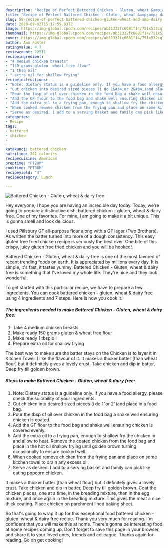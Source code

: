 ```yaml
---
description: "Recipe of Perfect Battered Chicken - Gluten, wheat &amp;amp; dairy free"
title: "Recipe of Perfect Battered Chicken - Gluten, wheat &amp;amp; dairy free"
slug: 59-recipe-of-perfect-battered-chicken-gluten-wheat-and-amp-dairy-free
date: 2020-09-02T15:17:59.037Z
image: https://img-global.cpcdn.com/recipes/ab31332fc6681f14/751x532cq70/battered-chicken-gluten-wheat-dairy-free-recipe-main-photo.jpg
thumbnail: https://img-global.cpcdn.com/recipes/ab31332fc6681f14/751x532cq70/battered-chicken-gluten-wheat-dairy-free-recipe-main-photo.jpg
cover: https://img-global.cpcdn.com/recipes/ab31332fc6681f14/751x532cq70/battered-chicken-gluten-wheat-dairy-free-recipe-main-photo.jpg
author: Ann Foster
ratingvalue: 4.7
reviewcount: 22511
recipeingredient:
- "4 medium chicken breasts"
- "150 grams gluten  wheat free flour"
- "1 tbsp oil"
- " extra oil for shallow frying"
recipeinstructions:
- "Note: Dietary status is a guideline only. If you have a food allergy, please check the suitability of your ingredients."
- "Cut chicken into desired sized pieces (i do 1&#34;or 2&#34;)and place in a food bag."
- "Pour the tbsp of oil over chicken in the food bag a shake well ensuring chicken is coated."
- "Add the GF flour to the food bag and shake well ensuring chicken is covered evenly."
- "Add the extra oil to a frying pan, enough to shallow fry the chicken in and allow to heat. Remove the coated chicken from the food bag and place in the hot oil shallow frying until golden brown turning occasionally to ensure cooked well."
- "When cooked remove chicken from the frying pan and place on some kitchen towel to drain any excess oil."
- "Serve as desired. I add to a serving basket and family can pick like eating popcorn chicken."
categories:
- Recipe
tags:
- battered
- chicken
- 

katakunci: battered chicken  
nutrition: 241 calories
recipecuisine: American
preptime: "PT28M"
cooktime: "PT38M"
recipeyield: "4"
recipecategory: Lunch

---
```



![Battered Chicken - Gluten, wheat &amp; dairy free](https://img-global.cpcdn.com/recipes/ab31332fc6681f14/751x532cq70/battered-chicken-gluten-wheat-dairy-free-recipe-main-photo.jpg)

Hey everyone, I hope you are having an incredible day today. Today, we're going to prepare a distinctive dish, battered chicken - gluten, wheat &amp; dairy free. One of my favorites. For mine, I am going to make it a bit unique. This is gonna smell and look delicious.

I used Pillsbury GF all-purpose flour along with a GF lager (Two Brothers). As written the batter turned into more of a dough consistency. This easy gluten free fried chicken recipe is seriously the best ever. One bite of this crispy, juicy gluten free fried chicken and you will be hooked!.

Battered Chicken - Gluten, wheat &amp; dairy free is one of the most favored of recent trending foods on earth. It is appreciated by millions every day. It is simple, it's fast, it tastes yummy. Battered Chicken - Gluten, wheat &amp; dairy free is something that I've loved my whole life. They're nice and they look wonderful.


To get started with this particular recipe, we have to prepare a few ingredients. You can cook battered chicken - gluten, wheat &amp; dairy free using 4 ingredients and 7 steps. Here is how you cook it.

<!--inarticleads1-->

##### The ingredients needed to make Battered Chicken - Gluten, wheat &amp; dairy free:

1. Take 4 medium chicken breasts
1. Make ready 150 grams gluten &amp; wheat free flour
1. Make ready 1 tbsp oil
1. Prepare  extra oil for shallow frying


The best way to make sure the batter stays on the Chicken is to layer it in Kitchen Towel. I like the flavour of it. It makes a thicker batter [than wheat flour] but it definitely gives a lovely crust. Take chicken and dip in batter, Deep fry till golden brown. 

<!--inarticleads2-->

##### Steps to make Battered Chicken - Gluten, wheat &amp; dairy free:

1. Note: Dietary status is a guideline only. If you have a food allergy, please check the suitability of your ingredients.
1. Cut chicken into desired sized pieces (i do 1&#34;or 2&#34;)and place in a food bag.
1. Pour the tbsp of oil over chicken in the food bag a shake well ensuring chicken is coated.
1. Add the GF flour to the food bag and shake well ensuring chicken is covered evenly.
1. Add the extra oil to a frying pan, enough to shallow fry the chicken in and allow to heat. Remove the coated chicken from the food bag and place in the hot oil shallow frying until golden brown turning occasionally to ensure cooked well.
1. When cooked remove chicken from the frying pan and place on some kitchen towel to drain any excess oil.
1. Serve as desired. I add to a serving basket and family can pick like eating popcorn chicken.


It makes a thicker batter [than wheat flour] but it definitely gives a lovely crust. Take chicken and dip in batter, Deep fry till golden brown. Coat the chicken pieces, one at a time, in the breading mixture, then in the egg mixture, and once again in the breading mixture. This gives the meat a nice thick coating. Place chicken on parchment lined baking sheet. 

So that's going to wrap it up for this exceptional food battered chicken - gluten, wheat &amp; dairy free recipe. Thank you very much for reading. I'm confident that you will make this at home. There's gonna be interesting food at home recipes coming up. Don't forget to save this page in your browser, and share it to your loved ones, friends and colleague. Thanks again for reading. Go on get cooking!
